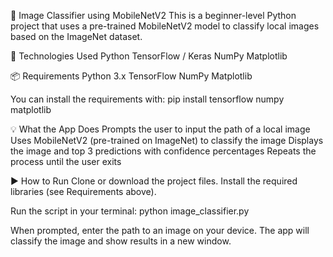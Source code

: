 📸 Image Classifier using MobileNetV2
This is a beginner-level Python project that uses a pre-trained MobileNetV2 model to classify local images based on the ImageNet dataset.

🧰 Technologies Used
Python
TensorFlow / Keras
NumPy
Matplotlib

📦 Requirements
Python 3.x
TensorFlow
NumPy
Matplotlib

You can install the requirements with:
pip install tensorflow numpy matplotlib

💡 What the App Does
Prompts the user to input the path of a local image
Uses MobileNetV2 (pre-trained on ImageNet) to classify the image
Displays the image and top 3 predictions with confidence percentages
Repeats the process until the user exits

▶ How to Run
Clone or download the project files.
Install the required libraries (see Requirements above).

Run the script in your terminal:
python image_classifier.py

When prompted, enter the path to an image on your device.
The app will classify the image and show results in a new window.
